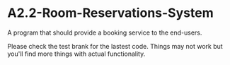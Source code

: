 # A2.2-Room-Reservations-System
A program that should provide a booking service to the end-users.

Please check the test brank for the lastest code. Things may not work but you'll find more things with actual functionality.
